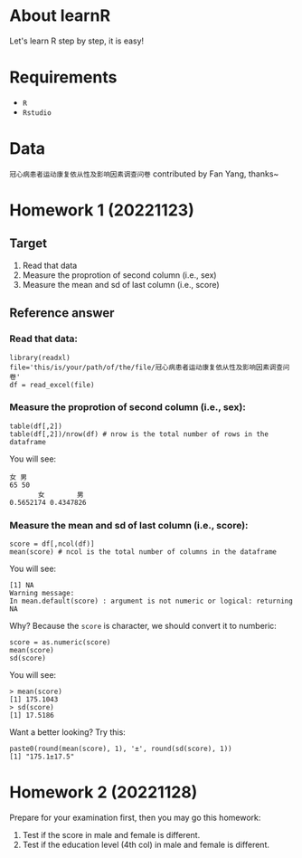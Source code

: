 # About learnR
Let's learn R step by step, it is easy!

# Requirements
- `R`
- `Rstudio`
 
# Data 
`冠心病患者运动康复依从性及影响因素调查问卷` contributed by Fan Yang, thanks~

# Homework 1 (20221123)
## Target
1. Read that data
2. Measure the proprotion of second column (i.e., sex)
3. Measure the mean and sd of last column (i.e., score)  

## Reference answer
### Read that data:
```  
library(readxl)
file='this/is/your/path/of/the/file/冠心病患者运动康复依从性及影响因素调查问卷'
df = read_excel(file)
``` 
### Measure the proprotion of second column (i.e., sex):  
``` 
table(df[,2])
table(df[,2])/nrow(df) # nrow is the total number of rows in the dataframe
```
You will see:  
```
女 男 
65 50 
       女        男 
0.5652174 0.4347826 
```
### Measure the mean and sd of last column (i.e., score):  
```
score = df[,ncol(df)]
mean(score) # ncol is the total number of columns in the dataframe
```
You will see:  
```
[1] NA
Warning message:
In mean.default(score) : argument is not numeric or logical: returning NA
```
Why? Because the `score` is character, we should convert it to numberic:
```
score = as.numeric(score)
mean(score)
sd(score)
```
You will see:  
```
> mean(score)
[1] 175.1043
> sd(score)
[1] 17.5186
```
Want a better looking? Try this:
```
paste0(round(mean(score), 1), '±', round(sd(score), 1))
[1] "175.1±17.5"
```

# Homework 2 (20221128)
Prepare for your examination first, then you may go this homework:
1. Test if the score in male and female is different.
2. Test if the education level (4th col) in male and female is different.

